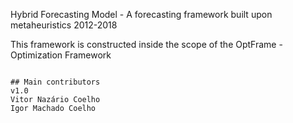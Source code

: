 Hybrid Forecasting Model - A forecasting framework built upon metaheuristics
2012-2018

This framework is constructed inside the scope of the OptFrame - Optimization Framework

~~~

## Main contributors
v1.0
Vitor Nazário Coelho
Igor Machado Coelho

